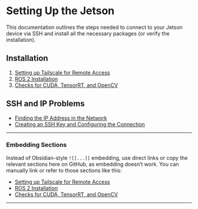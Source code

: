 # Setting Up the Jetson

This documentation outlines the steps needed to connect to your Jetson device via SSH and install all the necessary packages (or verify the installation).

## Installation

1. [Setting up Tailscale for Remote Access](jetson/help/Setting-up-Tailscale-for-Remote-Access.md)
2. [ROS 2 Installation](jetson/help/ros2installation.md)
3. [Checks for CUDA, TensorRT, and OpenCV](jetson/help/Checks-for-Cuda-TensorRT-and-OpenCV.md)

## SSH and IP Problems

- [Finding the IP Address in the Network](jetson/help/Finding-the-IP-Address-in-the-Network.md)
- [Creating an SSH Key and Configuring the Connection](jetson/help/Creating-an-SSH-Key-and-Configuring-the-Connection.md)

---

### Embedding Sections

Instead of Obsidian-style `![[...]]` embedding, use direct links or copy the relevant sections here on GitHub, as embedding doesn’t work. You can manually link or refer to those sections like this:

- [Setting up Tailscale for Remote Access](jetson/help/Setting-up-Tailscale-for-Remote-Access.md)
- [ROS 2 Installation](jetson/help/ros2installation.md)
- [Checks for CUDA, TensorRT, and OpenCV](jetson/help/Checks-for-Cuda-TensorRT-and-OpenCV.md)

---
